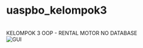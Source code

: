 # uaspbo_kelompok3
<br>KELOMPOK 3 OOP - RENTAL MOTOR NO DATABASE</br>
![GUI](https://user-images.githubusercontent.com/86035133/218907438-773dfc72-85eb-4608-a73f-730458a4421e.jpeg)

